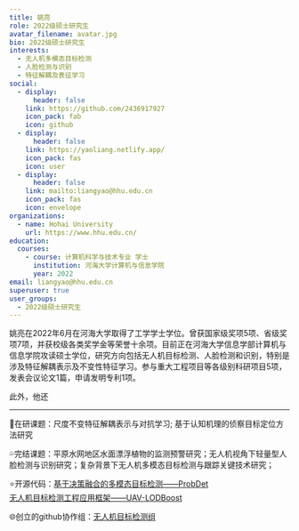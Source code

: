 ```yaml
---
title: 姚亮
role: 2022级硕士研究生
avatar_filename: avatar.jpg
bio: 2022级硕士研究生
interests:
  - 无人机多模态目标检测
  - 人脸检测与识别
  - 特征解耦及表征学习
social:
  - display:
      header: false
    link: https://github.com/2436917927
    icon_pack: fab
    icon: github
  - display:
      header: false
    link: https://yaoliang.netlify.app/
    icon_pack: fas
    icon: user
  - display:
      header: false
    link: mailto:liangyao@hhu.edu.cn
    icon_pack: fas
    icon: envelope
organizations:
  - name: Hohai University
    url: https://www.hhu.edu.cn/
education:
  courses:
    - course: 计算机科学与技术专业 学士
      institution: 河海大学计算机与信息学院
      year: 2022
email: liangyao@hhu.edu.cn
superuser: true
user_groups:
  - 2022级硕士研究生
---
```

姚亮在2022年6月在河海大学取得了工学学士学位。曾获国家级奖项5项、省级奖项7项，并获校级各类奖学金等荣誉十余项。目前正在河海大学信息学部计算机与信息学院攻读硕士学位，研究方向包括无人机目标检测、人脸检测和识别，特别是涉及特征解耦表示及不变性特征学习。参与重大工程项目等各级别科研项目5项，发表会议论文1篇，申请发明专利1项。

此外，他还
- - -

💨在研课题：尺度不变特征解耦表示与对抗学习; 基于认知机理的侦察目标定位方法研究

💦完结课题：平原水网地区水面漂浮植物的监测预警研究；无人机视角下轻量型人脸检测与识别研究；复杂背景下无人机多模态目标检测与跟踪关键技术研究；

⭐开源代码：[基于决策融合的多模态目标检测——ProbDet](https://github.com/2436917927/ProbDet) 
<br/>
[无人机目标检测工程应用框架——UAV-LODBoost](https://github.com/2436917927/UAV-LODBoost)
<br/>

🌐创立的github协作组：[无人机目标检测组](https://github.com/UAVDetectionGroup)
